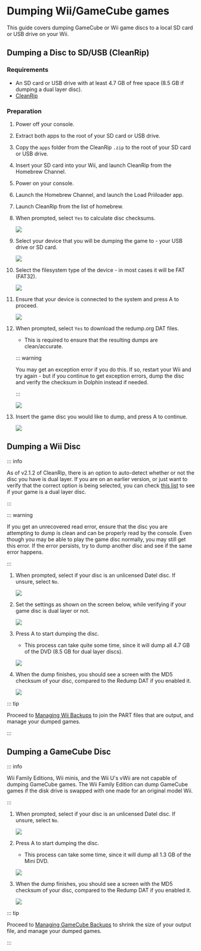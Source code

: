 # Dumping Wii/GameCube games

This guide covers dumping GameCube or Wii game discs to a local SD card or USB drive on your Wii.

## Dumping a Disc to SD/USB (CleanRip)

### Requirements

- An SD card or USB drive with at least 4.7 GB of free space (8.5 GB if dumping a dual layer disc).
- [CleanRip](https://oscwii.org/library/app/cleanrip)

### Preparation

1. Power off your console.

2. Extract both apps to the root of your SD card or USB drive.

3. Copy the `apps` folder from the CleanRip `.zip` to the root of your SD card or USB drive.

4. Insert your SD card into your Wii, and launch CleanRip from the Homebrew Channel.

5. Power on your console.

6. Launch the Homebrew Channel, and launch the Load Priiloader app.

7. Launch CleanRip from the list of homebrew.

8. When prompted, select `Yes` to calculate disc checksums.

    ![](/images/homebrew/CleanRip/checksum.png)

9. Select your device that you will be dumping the game to - your USB drive or SD card.

    ![](/images/homebrew/CleanRip/device.png)

10. Select the filesystem type of the device - in most cases it will be FAT (FAT32).

    ![](/images/homebrew/CleanRip/filesystem.png)

11. Ensure that your device is connected to the system and press A to proceed.

    ![](/images/homebrew/CleanRip/insertdevice.png)

12. When prompted, select `Yes` to download the redump.org DAT files.

    - This is required to ensure that the resulting dumps are clean/accurate.

    ::: warning

    You may get an exception error if you do this. If so, restart your Wii and try again - but if you continue to get exception errors, dump the disc and verify the checksum in Dolphin instead if needed.

    :::

    ![](/images/homebrew/CleanRip/redump.png)

13. Insert the game disc you would like to dump, and press A to continue.

    ![](/images/homebrew/CleanRip/insertdisc.png)

## Dumping a Wii Disc

::: info

As of v2.1.2 of CleanRip, there is an option to auto-detect whether or not the disc you have is dual layer. If you are on an earlier version, or just want to verify that the correct option is being selected, you can check [this list](https://wiki.dolphin-emu.org/index.php?title=Category:Dual_Layer_Disc_games) to see if your game is a dual layer disc.

:::

::: warning

If you get an unrecovered read error, ensure that the disc you are attempting to dump is clean and can be properly read by the console. Even though you may be able to play the game disc normally, you may still get this error. If the error persists, try to dump another disc and see if the same error happens.

:::

1. When prompted, select if your disc is an unlicensed Datel disc. If unsure, select `No`.

    ![](/images/homebrew/CleanRip/dateldisc.png)

2. Set the settings as shown on the screen below, while verifying if your game disc is dual layer or not.

    ![](/images/homebrew/CleanRip/wiisettings.png)

3. Press A to start dumping the disc.

    - This process can take quite some time, since it will dump all 4.7 GB of the DVD (8.5 GB for dual layer discs).

    ![](/images/homebrew/CleanRip/wiiprogress.png)

4. When the dump finishes, you should see a screen with the MD5 checksum of your disc, compared to the Redump DAT if you enabled it.

    ![](/images/homebrew/CleanRip/wiidumpcomplete.png)

::: tip

Proceed to [Managing Wii Backups](wii-backups) to join the PART files that are output, and manage your dumped games.

:::

## Dumping a GameCube Disc

::: info

Wii Family Editions, Wii minis, and the Wii U's vWii are not capable of dumping GameCube games. The Wii Family Edition can dump GameCube games if the disk drive is swapped with one made for an original model Wii.

:::

1. When prompted, select if your disc is an unlicensed Datel disc. If unsure, select `No`.

    ![](/images/homebrew/CleanRip/dateldisc.png)

2. Press A to start dumping the disc.

    - This process can take some time, since it will dump all 1.3 GB of the Mini DVD.

    ![](/images/homebrew/CleanRip/gcprogress.png)

3. When the dump finishes, you should see a screen with the MD5 checksum of your disc, compared to the Redump DAT if you enabled it.

    ![](/images/homebrew/CleanRip/gcdumpcomplete.png)

::: tip

Proceed to [Managing GameCube Backups](gc-backups) to shrink the size of your output file, and manage your dumped games.

:::
